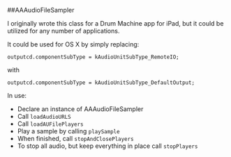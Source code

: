 ##AAAudioFileSampler

I originally wrote this class for a Drum Machine app for iPad, but it could be utilized for any number of applications. 

It could be used for OS X by simply replacing:

```
outputcd.componentSubType = kAudioUnitSubType_RemoteIO;
```
with
```
outputcd.componentSubType = kAudioUnitSubType_DefaultOutput;
```

In use:

* Declare an instance of AAAudioFileSampler
* Call ```loadAudioURLS```
* Call ```loadAUFilePlayers```
* Play a sample by calling ```playSample```
* When finished, call ```stopAndClosePlayers```
* To stop all audio, but keep everything in place call ```stopPlayers```

